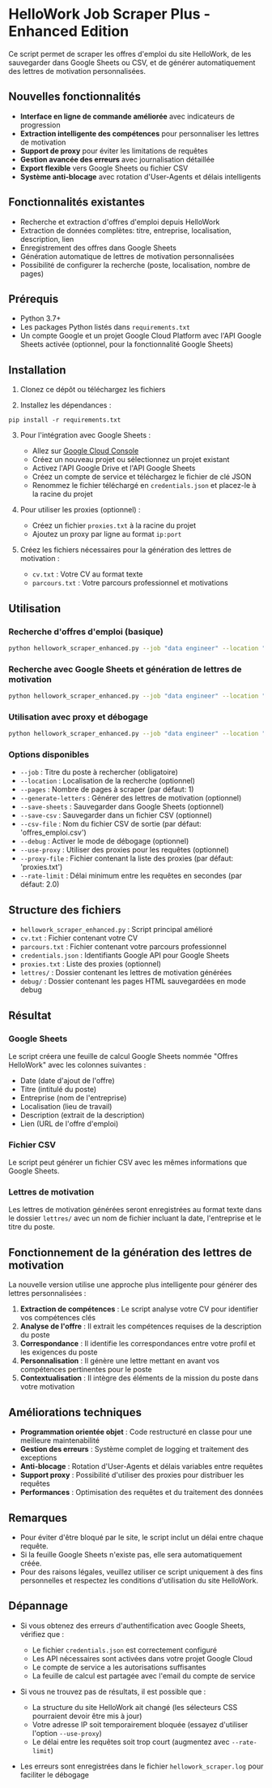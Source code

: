 # HelloWork Job Scraper Plus - Enhanced Edition

Ce script permet de scraper les offres d'emploi du site HelloWork, de les sauvegarder dans Google Sheets ou CSV, et de générer automatiquement des lettres de motivation personnalisées.

## Nouvelles fonctionnalités

- **Interface en ligne de commande améliorée** avec indicateurs de progression
- **Extraction intelligente des compétences** pour personnaliser les lettres de motivation
- **Support de proxy** pour éviter les limitations de requêtes
- **Gestion avancée des erreurs** avec journalisation détaillée
- **Export flexible** vers Google Sheets ou fichier CSV
- **Système anti-blocage** avec rotation d'User-Agents et délais intelligents

## Fonctionnalités existantes

- Recherche et extraction d'offres d'emploi depuis HelloWork
- Extraction de données complètes: titre, entreprise, localisation, description, lien
- Enregistrement des offres dans Google Sheets
- Génération automatique de lettres de motivation personnalisées
- Possibilité de configurer la recherche (poste, localisation, nombre de pages)

## Prérequis

- Python 3.7+
- Les packages Python listés dans `requirements.txt`
- Un compte Google et un projet Google Cloud Platform avec l'API Google Sheets activée (optionnel, pour la fonctionnalité Google Sheets)

## Installation

1. Clonez ce dépôt ou téléchargez les fichiers

2. Installez les dépendances :

```
pip install -r requirements.txt
```

3. Pour l'intégration avec Google Sheets :

   - Allez sur [Google Cloud Console](https://console.cloud.google.com/)
   - Créez un nouveau projet ou sélectionnez un projet existant
   - Activez l'API Google Drive et l'API Google Sheets
   - Créez un compte de service et téléchargez le fichier de clé JSON
   - Renommez le fichier téléchargé en `credentials.json` et placez-le à la racine du projet

4. Pour utiliser les proxies (optionnel) :

   - Créez un fichier `proxies.txt` à la racine du projet
   - Ajoutez un proxy par ligne au format `ip:port`

5. Créez les fichiers nécessaires pour la génération des lettres de motivation :
   - `cv.txt` : Votre CV au format texte
   - `parcours.txt` : Votre parcours professionnel et motivations

## Utilisation

### Recherche d'offres d'emploi (basique)

```bash
python hellowork_scraper_enhanced.py --job "data engineer" --location "paris" --pages 2 --save-csv
```

### Recherche avec Google Sheets et génération de lettres de motivation

```bash
python hellowork_scraper_enhanced.py --job "data engineer" --location "paris" --pages 2 --save-sheets --generate-letters
```

### Utilisation avec proxy et débogage

```bash
python hellowork_scraper_enhanced.py --job "data engineer" --location "paris" --pages 2 --use-proxy --debug
```

### Options disponibles

- `--job` : Titre du poste à rechercher (obligatoire)
- `--location` : Localisation de la recherche (optionnel)
- `--pages` : Nombre de pages à scraper (par défaut: 1)
- `--generate-letters` : Générer des lettres de motivation (optionnel)
- `--save-sheets` : Sauvegarder dans Google Sheets (optionnel)
- `--save-csv` : Sauvegarder dans un fichier CSV (optionnel)
- `--csv-file` : Nom du fichier CSV de sortie (par défaut: 'offres_emploi.csv')
- `--debug` : Activer le mode de débogage (optionnel)
- `--use-proxy` : Utiliser des proxies pour les requêtes (optionnel)
- `--proxy-file` : Fichier contenant la liste des proxies (par défaut: 'proxies.txt')
- `--rate-limit` : Délai minimum entre les requêtes en secondes (par défaut: 2.0)

## Structure des fichiers

- `hellowork_scraper_enhanced.py` : Script principal amélioré
- `cv.txt` : Fichier contenant votre CV
- `parcours.txt` : Fichier contenant votre parcours professionnel
- `credentials.json` : Identifiants Google API pour Google Sheets
- `proxies.txt` : Liste des proxies (optionnel)
- `lettres/` : Dossier contenant les lettres de motivation générées
- `debug/` : Dossier contenant les pages HTML sauvegardées en mode debug

## Résultat

### Google Sheets

Le script créera une feuille de calcul Google Sheets nommée "Offres HelloWork" avec les colonnes suivantes :

- Date (date d'ajout de l'offre)
- Titre (intitulé du poste)
- Entreprise (nom de l'entreprise)
- Localisation (lieu de travail)
- Description (extrait de la description)
- Lien (URL de l'offre d'emploi)

### Fichier CSV

Le script peut générer un fichier CSV avec les mêmes informations que Google Sheets.

### Lettres de motivation

Les lettres de motivation générées seront enregistrées au format texte dans le dossier `lettres/` avec un nom de fichier incluant la date, l'entreprise et le titre du poste.

## Fonctionnement de la génération des lettres de motivation

La nouvelle version utilise une approche plus intelligente pour générer des lettres personnalisées :

1. **Extraction de compétences** : Le script analyse votre CV pour identifier vos compétences clés
2. **Analyse de l'offre** : Il extrait les compétences requises de la description du poste
3. **Correspondance** : Il identifie les correspondances entre votre profil et les exigences du poste
4. **Personnalisation** : Il génère une lettre mettant en avant vos compétences pertinentes pour le poste
5. **Contextualisation** : Il intègre des éléments de la mission du poste dans votre motivation

## Améliorations techniques

- **Programmation orientée objet** : Code restructuré en classe pour une meilleure maintenabilité
- **Gestion des erreurs** : Système complet de logging et traitement des exceptions
- **Anti-blocage** : Rotation d'User-Agents et délais variables entre requêtes
- **Support proxy** : Possibilité d'utiliser des proxies pour distribuer les requêtes
- **Performances** : Optimisation des requêtes et du traitement des données

## Remarques

- Pour éviter d'être bloqué par le site, le script inclut un délai entre chaque requête.
- Si la feuille Google Sheets n'existe pas, elle sera automatiquement créée.
- Pour des raisons légales, veuillez utiliser ce script uniquement à des fins personnelles et respectez les conditions d'utilisation du site HelloWork.

## Dépannage

- Si vous obtenez des erreurs d'authentification avec Google Sheets, vérifiez que :

  - Le fichier `credentials.json` est correctement configuré
  - Les API nécessaires sont activées dans votre projet Google Cloud
  - Le compte de service a les autorisations suffisantes
  - La feuille de calcul est partagée avec l'email du compte de service

- Si vous ne trouvez pas de résultats, il est possible que :

  - La structure du site HelloWork ait changé (les sélecteurs CSS pourraient devoir être mis à jour)
  - Votre adresse IP soit temporairement bloquée (essayez d'utiliser l'option `--use-proxy`)
  - Le délai entre les requêtes soit trop court (augmentez avec `--rate-limit`)

- Les erreurs sont enregistrées dans le fichier `hellowork_scraper.log` pour faciliter le débogage
